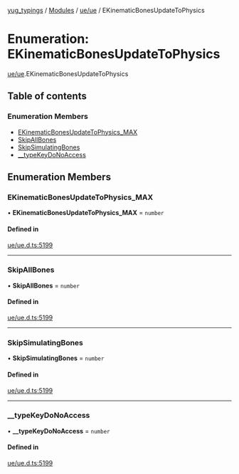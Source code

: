[yug_typings](../README.md) / [Modules](../modules.md) / [ue/ue](../modules/ue_ue.md) / EKinematicBonesUpdateToPhysics

# Enumeration: EKinematicBonesUpdateToPhysics

[ue/ue](../modules/ue_ue.md).EKinematicBonesUpdateToPhysics

## Table of contents

### Enumeration Members

- [EKinematicBonesUpdateToPhysics\_MAX](ue_ue.EKinematicBonesUpdateToPhysics.md#ekinematicbonesupdatetophysics_max)
- [SkipAllBones](ue_ue.EKinematicBonesUpdateToPhysics.md#skipallbones)
- [SkipSimulatingBones](ue_ue.EKinematicBonesUpdateToPhysics.md#skipsimulatingbones)
- [\_\_typeKeyDoNoAccess](ue_ue.EKinematicBonesUpdateToPhysics.md#__typekeydonoaccess)

## Enumeration Members

### EKinematicBonesUpdateToPhysics\_MAX

• **EKinematicBonesUpdateToPhysics\_MAX** = `number`

#### Defined in

[ue/ue.d.ts:5199](https://github.com/YugMetaverse/yug_typings/blob/25cad34/ue/ue.d.ts#L5199)

___

### SkipAllBones

• **SkipAllBones** = `number`

#### Defined in

[ue/ue.d.ts:5199](https://github.com/YugMetaverse/yug_typings/blob/25cad34/ue/ue.d.ts#L5199)

___

### SkipSimulatingBones

• **SkipSimulatingBones** = `number`

#### Defined in

[ue/ue.d.ts:5199](https://github.com/YugMetaverse/yug_typings/blob/25cad34/ue/ue.d.ts#L5199)

___

### \_\_typeKeyDoNoAccess

• **\_\_typeKeyDoNoAccess** = `number`

#### Defined in

[ue/ue.d.ts:5199](https://github.com/YugMetaverse/yug_typings/blob/25cad34/ue/ue.d.ts#L5199)
